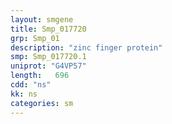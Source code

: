 ```yaml
---
layout: smgene
title: Smp_017720
grp: Smp_01
description: "zinc finger protein"
smp: Smp_017720.1
uniprot: "G4VP57"
length:   696
cdd: "ns"
kk: ns
categories: sm
---
```

